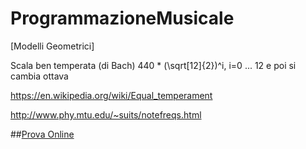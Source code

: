 # ProgrammazioneMusicale
[Modelli Geometrici]


Scala ben temperata (di Bach)
440 * (\sqrt[12]{2})^i, i=0 ... 12 e poi si cambia ottava

https://en.wikipedia.org/wiki/Equal_temperament

http://www.phy.mtu.edu/~suits/notefreqs.html

##[Prova Online](http://sfcoding-school.github.io/ProgrammazioneMusicale/)

